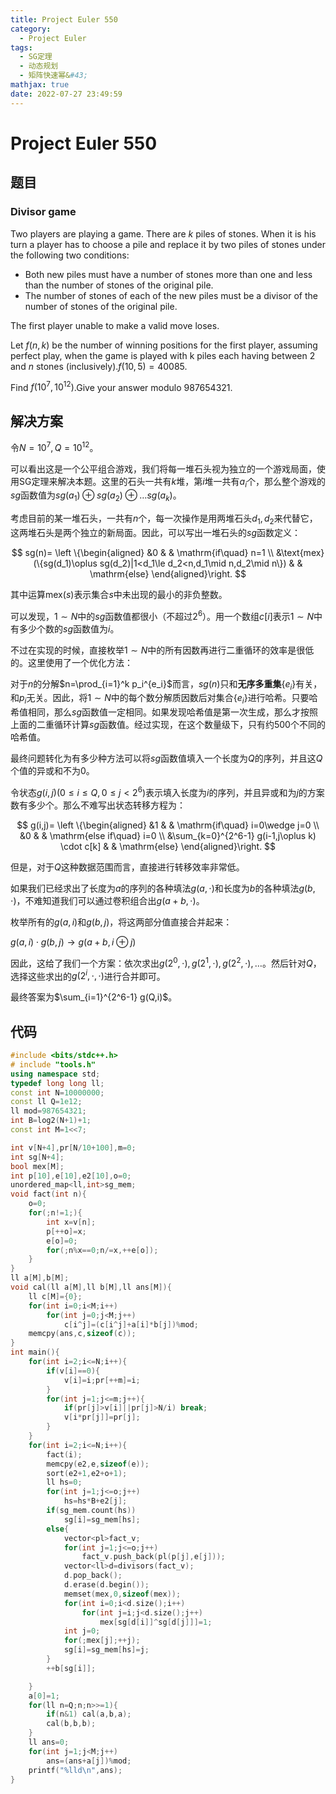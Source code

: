 ```yaml
---
title: Project Euler 550
category:
  - Project Euler
tags:
  - SG定理
  - 动态规划
  - 矩阵快速幂&#43;
mathjax: true
date: 2022-07-27 23:49:59
---
```


<escape><!-- more --></escape>

# Project Euler 550

## 题目

### Divisor game

Two players are playing a game. There are $k$ piles of stones. When it is his turn a player has to choose a pile and replace it by two piles of stones under the following two conditions:

- Both new piles must have a number of stones more than one and less than the number of stones of the original pile.
- The number of stones of each of the new piles must be a divisor of the number of stones of the original pile.

The first player unable to make a valid move loses.

Let $f(n,k)$ be the number of winning positions for the first player, assuming perfect play, when the game is played with k piles each having between $2$ and $n$ stones (inclusively).$f(10,5)=40085$.

Find $f(10^7,10^{12})$.Give your answer modulo $987654321$.

## 解决方案

令$N=10^7,Q=10^{12}$。

可以看出这是一个公平组合游戏，我们将每一堆石头视为独立的一个游戏局面，使用SG定理来解决本题。这里的石头一共有$k$堆，第$i$堆一共有$a_i$个，那么整个游戏的$sg$函数值为$sg(a_1)\oplus sg(a_2)\oplus\dots sg(a_k)$。

考虑目前的某一堆石头，一共有$n$个，每一次操作是用两堆石头$d_1,d_2$来代替它，这两堆石头是两个独立的新局面。因此，可以写出一堆石头的$sg$函数定义：

$$
sg(n)=
\left \{\begin{aligned}
  &0 & & \mathrm{if\quad} n=1 \\
  &\text{mex}(\{sg(d_1)\oplus sg(d_2)|1<d_1\le d_2<n,d_1\mid n,d_2\mid n\}) & & \mathrm{else}
\end{aligned}\right.
$$

其中运算$\text{mex}(s)$表示集合$s$中未出现的最小的非负整数。

可以发现，$1\sim N$中的$sg$函数值都很小（不超过$2^6$）。用一个数组$c[i]$表示$1\sim N$中有多少个数的$sg$函数值为$i$。

不过在实现的时候，直接枚举$1\sim N$中的所有因数再进行二重循环的效率是很低的。这里使用了一个优化方法：

对于$n$的分解$n=\prod_{i=1}^k p_i^{e_i}$而言，$sg(n)$只和**无序多重集**$\{e_i\}$有关，和$p_i$无关。因此，将$1\sim N$中的每个数分解质因数后对集合$\{e_i\}$进行哈希。只要哈希值相同，那么$sg$函数值一定相同。如果发现哈希值是第一次生成，那么才按照上面的二重循环计算$sg$函数值。经过实现，在这个数量级下，只有约$500$个不同的哈希值。

最终问题转化为有多少种方法可以将$sg$函数值填入一个长度为$Q$的序列，并且这$Q$个值的异或和不为$0$。

令状态$g(i,j)(0\le i\le Q,0\le j<2^6)$表示填入长度为$i$的序列，并且异或和为$j$的方案数有多少个。那么不难写出状态转移方程为：

$$
g(i,j)=
\left \{\begin{aligned}
  &1  & & \mathrm{if\quad} i=0\wedge j=0 \\
  &0 & & \mathrm{else if\quad} i=0 \\
  &\sum_{k=0}^{2^6-1} g(i-1,j\oplus k) \cdot c[k] & & \mathrm{else}
\end{aligned}\right.
$$

但是，对于$Q$这种数据范围而言，直接进行转移效率非常低。

如果我们已经求出了长度为$a$的序列的各种填法$g(a,\cdot)$和长度为$b$的各种填法$g(b,\cdot)$，不难知道我们可以通过卷积组合出$g(a+b,\cdot)$。

枚举所有的$g(a,i)$和$g(b,j)$，将这两部分值直接合并起来：

$g(a,i)\cdot g(b,j)\rightarrow g(a+b,i\oplus j)$

因此，这给了我们一个方案：依次求出$g(2^0,\cdot),g(2^1,\cdot),g(2^2,\cdot),\dots$。然后针对$Q$，选择这些求出的$g(2^i,\cdot,\cdot)$进行合并即可。

最终答案为$\sum_{i=1}^{2^6-1} g(Q,i)$。

## 代码

```C++
#include <bits/stdc++.h>
# include "tools.h"
using namespace std;
typedef long long ll;
const int N=10000000;
const ll Q=1e12;
ll mod=987654321;
int B=log2(N+1)+1;
const int M=1<<7;

int v[N+4],pr[N/10+100],m=0;
int sg[N+4];
bool mex[M];
int p[10],e[10],e2[10],o=0;
unordered_map<ll,int>sg_mem;
void fact(int n){
    o=0;
    for(;n!=1;){
        int x=v[n];
        p[++o]=x;
        e[o]=0;
        for(;n%x==0;n/=x,++e[o]);
    }
}
ll a[M],b[M];
void cal(ll a[M],ll b[M],ll ans[M]){
    ll c[M]={0};
    for(int i=0;i<M;i++)
        for(int j=0;j<M;j++)
            c[i^j]=(c[i^j]+a[i]*b[j])%mod;
    memcpy(ans,c,sizeof(c));
}
int main(){
    for(int i=2;i<=N;i++){
        if(v[i]==0){
            v[i]=i;pr[++m]=i;
        }
        for(int j=1;j<=m;j++){
            if(pr[j]>v[i]||pr[j]>N/i) break;
            v[i*pr[j]]=pr[j];
        }
    }
    for(int i=2;i<=N;i++){
        fact(i);
        memcpy(e2,e,sizeof(e));
        sort(e2+1,e2+o+1);
        ll hs=0;
        for(int j=1;j<=o;j++)
            hs=hs*B+e2[j];
        if(sg_mem.count(hs))
            sg[i]=sg_mem[hs];
        else{
            vector<pl>fact_v;
            for(int j=1;j<=o;j++)
                fact_v.push_back(pl(p[j],e[j]));
            vector<ll>d=divisors(fact_v);
            d.pop_back();
            d.erase(d.begin());
            memset(mex,0,sizeof(mex));
            for(int i=0;i<d.size();i++)
                for(int j=i;j<d.size();j++)
                    mex[sg[d[i]]^sg[d[j]]]=1;
            int j=0;
            for(;mex[j];++j);
            sg[i]=sg_mem[hs]=j;
        }
        ++b[sg[i]];

    }
    a[0]=1;
    for(ll n=Q;n;n>>=1){
        if(n&1) cal(a,b,a);
        cal(b,b,b);
    }
    ll ans=0;
    for(int j=1;j<M;j++)
        ans=(ans+a[j])%mod;
    printf("%lld\n",ans);
}

```
